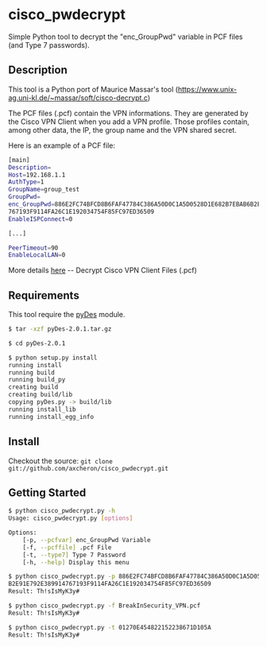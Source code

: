 cisco_pwdecrypt
===============

Simple Python tool to decrypt the "enc_GroupPwd" variable in PCF files (and Type 7 passwords).

## Description

This tool is a Python port of Maurice Massar's tool (https://www.unix-ag.uni-kl.de/~massar/soft/cisco-decrypt.c)

The PCF files (.pcf) contain the VPN informations. They are generated by the Cisco VPN Client when you add a VPN profile.
Those profiles contain, among other data, the IP, the group name and the VPN shared secret.

Here is an example of a PCF file:

```bash
[main]
Description=
Host=192.168.1.1
AuthType=1
GroupName=group_test
GroupPwd=
enc_GroupPwd=886E2FC74BFCD8B6FAF47784C386A50D0C1A5D0528D1E682B7EBAB6B2E91E792E389914
767193F9114FA26C1E192034754F85FC97ED36509
EnableISPConnect=0

[...]

PeerTimeout=90
EnableLocalLAN=0
```

More details [here](http://blog.breakinsecurity.com/decrypt-cisco-vpn-client-files-pcf/) -- Decrypt Cisco VPN Client Files (.pcf)

## Requirements

This tool require the [pyDes](http://twhiteman.netfirms.com/des.html) module.

```bash
$ tar -xzf pyDes-2.0.1.tar.gz

$ cd pyDes-2.0.1

$ python setup.py install
running install
running build
running build_py
creating build
creating build/lib
copying pyDes.py -> build/lib
running install_lib
running install_egg_info
```

## Install

Checkout the source: `git clone git://github.com/axcheron/cisco_pwdecrypt.git`

## Getting Started

```bash
$ python cisco_pwdecrypt.py -h
Usage: cisco_pwdecrypt.py [options]

Options:
    [-p, --pcfvar] enc_GroupPwd Variable
    [-f, --pcffile] .pcf File
    [-t, --type7] Type 7 Password
    [-h, --help] Display this menu

$ python cisco_pwdecrypt.py -p 886E2FC74BFCD8B6FAF47784C386A50D0C1A5D0528D1E682B7EBAB6
B2E91E792E389914767193F9114FA26C1E192034754F85FC97ED36509
Result: Th!sIsMyK3y#

$ python cisco_pwdecrypt.py -f BreakInSecurity_VPN.pcf
Result: Th!sIsMyK3y#

$ python cisco_pwdecrypt.py -t 01270E454822152238671D105A
Result: Th!sIsMyK3y#
```